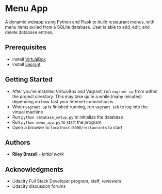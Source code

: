 # Menu App
A dynamic webapp using Python and Flask to build restaurant menus, with menu 
items pulled from a SQLite database. User is able to add, edit, and delete
database entries.

## Prerequisites
- Install [VirtualBox](https://www.virtualbox.org/wiki/Downloads)
- Install [vagrant](https://www.vagrantup.com/downloads.html)

## Getting Started

- After you've installed VirtualBox and Vagrant, run `vagrant up` from within
the project directory. This may take quite a while (many minutes) depending 
on how fast your Internet connection is.
- When `vagrant up` is finished running, run `vagrant ssh` to log into the
virtual machine
- Run `python database_setup.py` to initialize the database
- Run `python menu_app.py` to start the program
- Open a browser to `localhost:5000/restaurants` to start

## Authors

* **Riley Brazell** - *Initial work*

## Acknowledgments

* Udacity Full Stack Developer program, staff, reviewers
* Udacity discussion forums